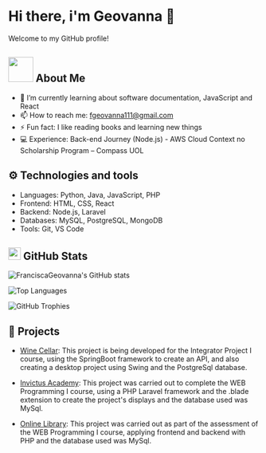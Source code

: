 # Hi there, i'm Geovanna 👋

Welcome to my GitHub profile!

## <img src="https://media.giphy.com/media/mGcNjsfWAjY5AEZNw6/giphy.gif" width="50"> About Me

- 🌱 I’m currently learning about software documentation, JavaScript and React
- 📫 How to reach me: [fgeovanna111@gmail.com](mailto:fgeovanna111@gmail.com)
- ⚡ Fun fact: I like reading books and learning new things
- 💻 Experience: Back-end Journey (Node.js) - AWS Cloud Context no Scholarship Program – Compass UOL

## ⚙️ Technologies and tools 

- Languages: Python, Java, JavaScript, PHP
- Frontend: HTML, CSS, React
- Backend: Node.js, Laravel
- Databases: MySQL, PostgreSQL, MongoDB
- Tools: Git, VS Code

## <img src='https://media1.giphy.com/media/du3J3cXyzhj75IOgvA/giphy.gif?cid=ecf05e47x2g034i9pzwtzzsd3xgg2w9nr94t4tflbbgo3008&rid=giphy.gif' width='25' /> GitHub Stats

![FranciscaGeovanna's GitHub stats](https://github-readme-stats.vercel.app/api?username=FranciscaGeovanna&show_icons=true&theme=radical)

![Top Languages](https://github-readme-stats.vercel.app/api/top-langs/?username=FranciscaGeovanna&layout=compact&theme=radical)

![GitHub Trophies](https://github-profile-summary-cards.vercel.app/api/cards/profile-details?username=FranciscaGeovanna&theme=radical)

## 📂 Projects

- [Wine Cellar](https://github.com/FranciscaGeovanna/Wine-Cellar-Management): This project is being developed for the Integrator Project I course, using the SpringBoot framework to create an API, and also creating a desktop project using Swing and the PostgreSql database.

- [Invictus Academy](https://github.com/FranciscaGeovanna/Academia): This project was carried out to complete the WEB Programming I course, using a PHP Laravel framework and the .blade extension to create the project's displays and the database used was MySql.

- [Online Library](https://github.com/FranciscaGeovanna/Biblioteca-PWEBI): This project was carried out as part of the assessment of the WEB Programming I course, applying frontend and backend with PHP and the database used was MySql.
